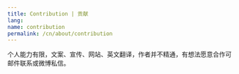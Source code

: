 ```yaml
---
title: Contribution | 贡献
lang: 
name: contribution
permalink: /cn/about/contribution
---
```

个人能力有限，文案、宣传、网站、英文翻译，作者并不精通，有想法愿意合作可邮件联系或微博私信。